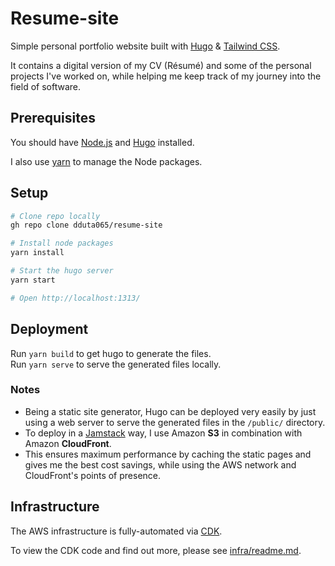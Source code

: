 # Resume-site

Simple personal portfolio website built with [Hugo](https://gohugo.io/) & [Tailwind CSS](https://tailwindcss.com/).

It contains a digital version of my CV (Résumé) and some of the personal projects I've worked on, while helping me keep track of my journey into the field of software.

## Prerequisites

You should have [Node.js](https://nodejs.org/en/) and [Hugo](https://gohugo.io/getting-started/installing/#quick-install) installed.

I also use [yarn](https://yarnpkg.com/) to manage the Node packages.

## Setup

```bash
# Clone repo locally
gh repo clone dduta065/resume-site

# Install node packages
yarn install

# Start the hugo server
yarn start

# Open http://localhost:1313/
```

## Deployment

Run `yarn build` to get hugo to generate the files.  
Run `yarn serve` to serve the generated files locally.

### Notes

- Being a static site generator, Hugo can be deployed very easily by just using a web server to serve the generated files in the `/public/` directory.
- To deploy in a [Jamstack](https://jamstack.org/generators/hugo/) way, I use Amazon **S3** in combination with Amazon **CloudFront**.
- This ensures maximum performance by caching the static pages and gives me the best cost savings, while using the AWS network and CloudFront's points of presence.

## Infrastructure

The AWS infrastructure is fully-automated via [CDK](https://aws.amazon.com/cdk/).

To view the CDK code and find out more, please see [infra/readme.md](/infra/README.md).
